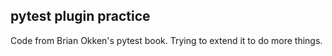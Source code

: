 ## pytest plugin practice

Code from Brian Okken's pytest book. Trying to extend it to do more things.
